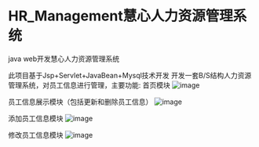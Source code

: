 # HR_Management慧心人力资源管理系统
java web开发慧心人力资源管理系统

此项目基于Jsp+Servlet+JavaBean+Mysql技术开发
开发一套B/S结构人力资源管理系统，对员工信息进行管理，主要功能:
首页模块
![image](https://user-images.githubusercontent.com/42118836/110237996-f9951700-7f79-11eb-8827-c3b10ea6080a.png)

员工信息展示模块（包括更新和删除员工信息）
![image](https://user-images.githubusercontent.com/42118836/110237956-c9e60f00-7f79-11eb-8569-7839e2786cc6.png)

添加员工信息模块
![image](https://user-images.githubusercontent.com/42118836/110238033-28ab8880-7f7a-11eb-82a9-a5546dfa028c.png)

修改员工信息模块
![image](https://user-images.githubusercontent.com/42118836/110238050-424cd000-7f7a-11eb-8954-9be27b42ee85.png)

